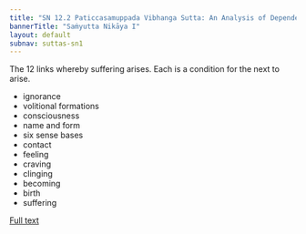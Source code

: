 ```yaml
---
title: "SN 12.2 Paticcasamuppada Vibhanga Sutta: An Analysis of Dependent Co-arising"
bannerTitle: "Saṁyutta Nikāya I" 
layout: default 
subnav: suttas-sn1
---
```


The 12 links whereby suffering arises. Each is a condition for the next to arise.

- ignorance
- volitional formations
- consciousness
- name and form
- six sense bases
- contact
- feeling
- craving
- clinging
- becoming
- birth
- suffering

[Full text](https://www.dhammatalks.org/suttas/SN/SN12_2.html)
